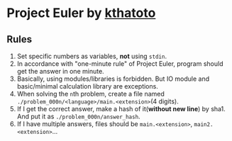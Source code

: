 # Project Euler by [kthatoto](https://github.com/kthatoto)

## Rules
1. Set specific numbers as variables, **not** using `stdin`.
1. In accordance with "one-minute rule" of Project Euler, program should get the answer in one minute.
1. Basically, using modules/libraries is forbidden. But IO module and basic/minimal calculation library are exceptions.
1. When solving the `n`th problem, create a file named `./problem_000n/<language>/main.<extension>`(4 digits).
1. If I get the correct answer, make a hash of it(**without new line**) by sha1. And put it as `./problem_000n/answer_hash`.
1. If I have multiple answers, files should be `main.<extension>`, `main2.<extension>`...
